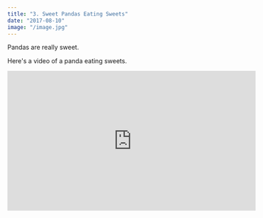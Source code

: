 ```yaml
---
title: "3. Sweet Pandas Eating Sweets"
date: "2017-08-10"
image: "/image.jpg"
---
```


Pandas are really sweet.

Here's a video of a panda eating sweets.

<iframe width="560" height="315" src="https://www.youtube.com/embed/4n0xNbfJLR8" frameborder="0" allowfullscreen></iframe>